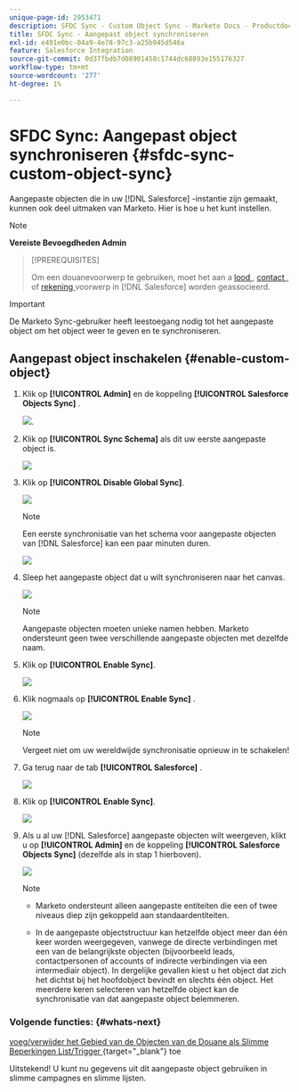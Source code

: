 ```yaml
---
unique-page-id: 2953471
description: SFDC Sync - Custom Object Sync - Marketo Docs - Productdocumentatie
title: SFDC Sync - Aangepast object synchroniseren
exl-id: e491e0bc-04a9-4e78-97c3-a25b945d546a
feature: Salesforce Integration
source-git-commit: 0d37fbdb7d08901458c1744dc68893e155176327
workflow-type: tm+mt
source-wordcount: '277'
ht-degree: 1%

---
```


# SFDC Sync: Aangepast object synchroniseren {#sfdc-sync-custom-object-sync}

Aangepaste objecten die in uw [!DNL Salesforce] -instantie zijn gemaakt, kunnen ook deel uitmaken van Marketo.  Hier is hoe u het kunt instellen.

>[!NOTE]
>
>**Vereiste Bevoegdheden Admin**

>[!PREREQUISITES]
>
>Om een douanevoorwerp te gebruiken, moet het aan a [ lood ](/help/marketo/product-docs/crm-sync/salesforce-sync/sfdc-sync-details/sfdc-sync-field-sync.md), [ contact ](/help/marketo/product-docs/crm-sync/salesforce-sync/sfdc-sync-details/sfdc-sync-contact-sync.md), of [ rekening ](/help/marketo/product-docs/crm-sync/salesforce-sync/sfdc-sync-details/sfdc-sync-account-sync.md) voorwerp in [!DNL Salesforce] worden geassocieerd.

>[!IMPORTANT]
>
>De Marketo Sync-gebruiker heeft leestoegang nodig tot het aangepaste object om het object weer te geven en te synchroniseren.

## Aangepast object inschakelen  {#enable-custom-object}

1. Klik op **[!UICONTROL Admin]** en de koppeling **[!UICONTROL Salesforce Objects Sync]** .

   ![](assets/image2015-11-19-10-3a28-3a5.png).

1. Klik op **[!UICONTROL Sync Schema]** als dit uw eerste aangepaste object is.

   ![](assets/rtaimage-2.png)

1. Klik op **[!UICONTROL Disable Global Sync]**.

   ![](assets/image2015-4-22-10-3a45-3a0.png)

   >[!NOTE]
   >
   >Een eerste synchronisatie van het schema voor aangepaste objecten van [!DNL Salesforce] kan een paar minuten duren.

   ![](assets/image2015-4-22-10-3a45-3a18.png)

1. Sleep het aangepaste object dat u wilt synchroniseren naar het canvas.

   ![](assets/image2015-4-22-10-3a45-3a30.png)

   >[!NOTE]
   >
   >Aangepaste objecten moeten unieke namen hebben. Marketo ondersteunt geen twee verschillende aangepaste objecten met dezelfde naam.

1. Klik op **[!UICONTROL Enable Sync]**.

   ![](assets/image2015-4-22-10-3a45-3a50.png)

1. Klik nogmaals op **[!UICONTROL Enable Sync]** .

   ![](assets/image2015-4-22-10-3a46-3a10.png)

   >[!NOTE]
   >
   >Vergeet niet om uw wereldwijde synchronisatie opnieuw in te schakelen!

1. Ga terug naar de tab **[!UICONTROL Salesforce]** .

   ![](assets/image2015-4-22-10-3a46-3a25.png)

1. Klik op **[!UICONTROL Enable Sync]**.

   ![](assets/image2015-4-22-10-3a50-3a26.png)

1. Als u al uw [!DNL Salesforce] aangepaste objecten wilt weergeven, klikt u op **[!UICONTROL Admin]** en de koppeling **[!UICONTROL Salesforce Objects Sync]** (dezelfde als in stap 1 hierboven).

   ![](assets/image2016-6-23-9-3a28-3a23.png)

   >[!NOTE]
   >
   >* Marketo ondersteunt alleen aangepaste entiteiten die een of twee niveaus diep zijn gekoppeld aan standaardentiteiten.
   >
   >* In de aangepaste objectstructuur kan hetzelfde object meer dan één keer worden weergegeven, vanwege de directe verbindingen met een van de belangrijkste objecten (bijvoorbeeld leads, contactpersonen of accounts of indirecte verbindingen via een intermediair object). In dergelijke gevallen kiest u het object dat zich het dichtst bij het hoofdobject bevindt en slechts één object. Het meerdere keren selecteren van hetzelfde object kan de synchronisatie van dat aangepaste object belemmeren.

### Volgende functies: {#whats-next}

[ voeg/verwijder het Gebied van de Objecten van de Douane als Slimme Beperkingen List/Trigger ](/help/marketo/product-docs/crm-sync/salesforce-sync/setup/optional-steps/add-remove-custom-object-field-as-smart-list-trigger-constraints.md){target="_blank"} toe

Uitstekend! U kunt nu gegevens uit dit aangepaste object gebruiken in slimme campagnes en slimme lijsten.
